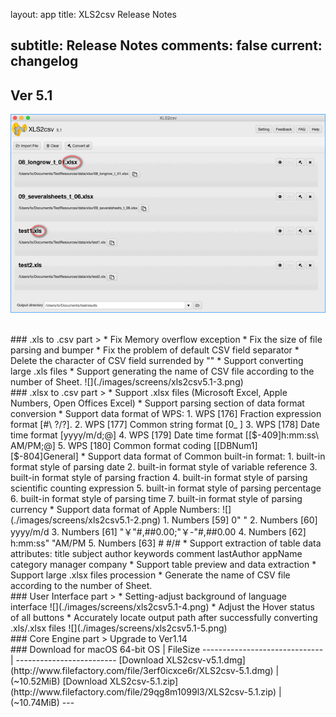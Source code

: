 layout: app
title: XLS2csv Release Notes

subtitle: Release Notes
comments: false
current: changelog
---

## Ver 5.1

<script> GmagonUtils.$verNote('2017-08-23')</script>
![](./images/screens/xls2csv5.1-1.png)

<br>
### .xls to .csv part
> * Fix Memory overflow exception
* Fix the size of file parsing and bumper
* Fix the problem of default CSV field separator
* Delete the character of CSV field surrended by ""
* Support converting large .xls files
* Support generating the name of CSV file according to the number of Sheet.
 ![](./images/screens/xls2csv5.1-3.png)

<br>
### .xlsx to .csv part
> * Support .xlsx files (Microsoft Excel, Apple Numbers, Open Offices Excel)
* Support parsing section of data format conversion
* Support data format of WPS: 
               1. WPS [176] Fraction expression format [#\ ?/?].  
               2. WPS [177] Common string format [0_ ]
               3. WPS [178] Date time format [yyyy/m/d;@]
               4. WPS [179] Date time format [[$-409]h:mm:ss\ AM/PM;@]
               5. WPS [180] Common format coding [[DBNum1][$-804]General]
* Support data format of Common built-in format: 
               1. built-in format style of parsing date
               2. built-in format style of variable reference
               3. built-in format style of parsing fraction
               4. built-in format style of parsing scientific counting expression
               5. built-in format style of parsing percentage
               6. built-in format style of parsing time
               7. built-in format style of parsing currency        
* Support data format of Apple Numbers:
![](./images/screens/xls2csv5.1-2.png)
               1. Numbers [59] 0" "
               2. Numbers [60] yyyy/m/d
               3. Numbers [61] "￥"#,##0.00;"￥-"#,##0.00
               4. Numbers [62]  h:mm:ss" "AM/PM
               5. Numbers [63] # #/#
* Support extraction of table data attributes:  
          title
          subject
          author
          keywords
          comment
          lastAuthor
          appName
          category
          manager
          company
* Support table preview and data extraction
* Support large .xlsx files procession
* Generate the name of CSV file according to the number of Sheet.

<br>
### User Interface part 
> * Setting-adjust background of language interface
![](./images/screens/xls2csv5.1-4.png)
* Adjust the Hover status of all buttons
* Accurately locate output path after successfully converting .xls/.xlsx files
![](./images/screens/xls2csv5.1-5.png)  

<br>
### Core Engine part
> Upgrade to Ver1.14

<br>
### Download
for macOS 64-bit OS | FileSize
------------------------------ | -------------------------
[Download XLS2csv-v5.1.dmg](http://www.filefactory.com/file/3erf0icxce6r/XLS2csv-5.1.dmg)    | (~10.52MiB)
[Download XLS2csv-5.1.zip](http://www.filefactory.com/file/29qg8m1099l3/XLS2csv-5.1.zip)    | (~10.74MiB)
---
